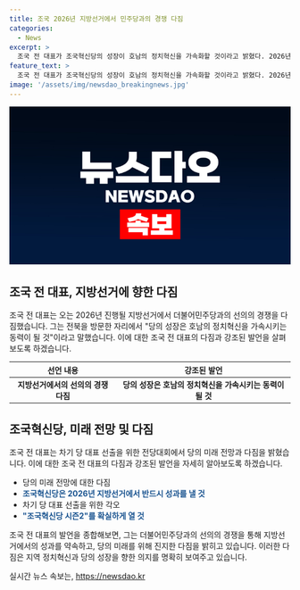 ```yaml
---
title: 조국 2026년 지방선거에서 민주당과의 경쟁 다짐
categories:
  - News
excerpt: >
  조국 전 대표가 조국혁신당의 성장이 호남의 정치혁신을 가속화할 것이라고 밝혔다. 2026년 지방선거에서 민주당과의 경쟁을 선언하며 당의 성장은 지역의 정치혁신을 촉진할 것이라고 강조했다. 또한, 후보를 선출할 곳은 선출하고 선출하지 않을 곳은 선출하지 않을 것이며, 차기 당 대표 선출을 위한 각오를 밝혔다. 더불어, 조국혁신당이 100만 당원이 함께하는 정당으로 성장하고 전북의 지지를 이끌어내기를 호소하며 당원들에게 확신을 전했다.
feature_text: >
  조국 전 대표가 조국혁신당의 성장이 호남의 정치혁신을 가속화할 것이라고 밝혔다. 2026년 지방선거에서 민주당과의 경쟁을 선언하며 당의 성장은 지역의 정치혁신을 촉진할 것이라고 강조했다. 또한, 후보를 선출할 곳은 선출하고 선출하지 않을 곳은 선출하지 않을 것이며, 차기 당 대표 선출을 위한 각오를 밝혔다. 더불어, 조국혁신당이 100만 당원이 함께하는 정당으로 성장하고 전북의 지지를 이끌어내기를 호소하며 당원들에게 확신을 전했다.
image: '/assets/img/newsdao_breakingnews.jpg'
---
```


<p><img src="/assets/img/newsdao_breakingnews.jpg" alt="ranknews 속보" /></p>

<h2 data-ke-size="size26">조국 전 대표, 지방선거에 향한 다짐</h2>

<p data-ke-size="size16">조국 전 대표는 오는 2026년 진행될 지방선거에서 더불어민주당과의 선의의 경쟁을 다짐했습니다. 그는 전북을 방문한 자리에서 "당의 성장은 호남의 정치혁신을 가속시키는 동력이 될 것"이라고 말했습니다. 이에 대한 조국 전 대표의 다짐과 강조된 발언을 살펴보도록 하겠습니다.</p>

<table>
    <thead>
        <tr>
            <th>선언 내용</th>
            <th>강조된 발언</th>
        </tr>
    </thead>
    <tbody>
        <tr>
            <td style="text-align: center; height: 17px;"><b>지방선거에서의 선의의 경쟁 다짐</b></td>
            <td style="text-align: center; height: 17px;"><b>당의 성장은 호남의 정치혁신을 가속시키는 동력이 될 것</b></td>
        </tr>
    </tbody>
</table>

<h2 data-ke-size="size26">조국혁신당, 미래 전망 및 다짐</h2>

<p data-ke-size="size16">조국 전 대표는 차기 당 대표 선출을 위한 전당대회에서 당의 미래 전망과 다짐을 밝혔습니다. 이에 대한 조국 전 대표의 다짐과 강조된 발언을 자세히 알아보도록 하겠습니다.</p>

<ul>
    <li>당의 미래 전망에 대한 다짐</li>
    <li><b><span style="color: #1a5490;">조국혁신당은 2026년 지방선거에서 반드시 성과를 낼 것</span></b></li>
    <li>차기 당 대표 선출을 위한 각오</li>
    <li><b><span style="color: #1a5490;">"조국혁신당 시즌2"를 확실하게 열 것</span></b></li>
</ul>

<p data-ke-size="size16">조국 전 대표의 발언을 종합해보면, 그는 더불어민주당과의 선의의 경쟁을 통해 지방선거에서의 성과를 약속하고, 당의 미래를 위해 진지한 다짐을 밝히고 있습니다. 이러한 다짐은 지역 정치혁신과 당의 성장을 향한 의지를 명확히 보여주고 있습니다.</p>
실시간 뉴스 속보는, <a href="https://newsdao.kr" rel="dofollow">https://newsdao.kr</a>


